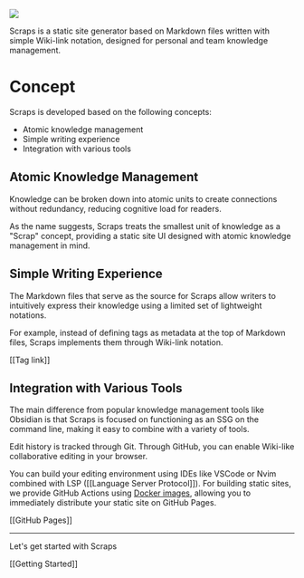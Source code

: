 ![](https://github.com/boykush/scraps/raw/main/assets/logo_opacity.png?raw=true)

Scraps is a static site generator based on Markdown files written with simple Wiki-link notation, designed for personal and team knowledge management.

# Concept
Scraps is developed based on the following concepts:

- Atomic knowledge management
- Simple writing experience
- Integration with various tools

## Atomic Knowledge Management
Knowledge can be broken down into atomic units to create connections without redundancy, reducing cognitive load for readers.

As the name suggests, Scraps treats the smallest unit of knowledge as a "Scrap" concept, providing a static site UI designed with atomic knowledge management in mind.

## Simple Writing Experience
The Markdown files that serve as the source for Scraps allow writers to intuitively express their knowledge using a limited set of lightweight notations.

For example, instead of defining tags as metadata at the top of Markdown files, Scraps implements them through Wiki-link notation.

[[Tag link]]

## Integration with Various Tools
The main difference from popular knowledge management tools like Obsidian is that Scraps is focused on functioning as an SSG on the command line, making it easy to combine with a variety of tools.

Edit history is tracked through Git. Through GitHub, you can enable Wiki-like collaborative editing in your browser.

You can build your editing environment using IDEs like VSCode or Nvim combined with LSP ([[Language Server Protocol]]). For building static sites, we provide GitHub Actions using [Docker images](https://github.com/boykush/scraps/pkgs/container/scraps), allowing you to immediately distribute your static site on GitHub Pages.

[[GitHub Pages]]

---

Let's get started with Scraps

[[Getting Started]]